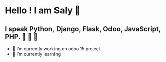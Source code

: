 # Hello ! I am Saly 👋

## I speak Python, Django, Flask, Odoo, JavaScript, PHP.   :triumph: :triumph: :muscle:


- 🔭 I’m currently working on odoo 15 project
- 🌱 I’m currently learning 
 
<!--
**elmaroufa/elmaroufa** is a ✨ _special_ ✨ repository because its `README.md` (this file) appears on your GitHub profile.

Here are some ideas to get you started:

- 🔭 I’m currently working on ...
- 🌱 I’m currently learning ...
- 👯 I’m looking to collaborate on ...
- 🤔 I’m looking for help with ...
- 💬 Ask me about ...
- 📫 How to reach me: ...
- 😄 Pronouns: ...
- ⚡ Fun fact: ...
-->
